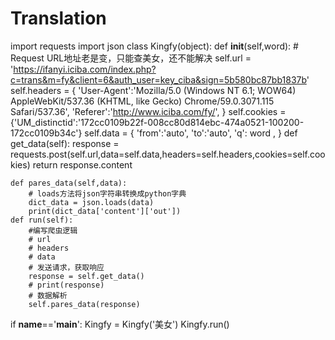 # Translation
import requests
import json
class Kingfy(object):
    def __init__(self,word):
        # Request URL地址老是变，只能查美女，还不能解决
        self.url = 'https://ifanyi.iciba.com/index.php?c=trans&m=fy&client=6&auth_user=key_ciba&sign=5b580bc87bb1837b'
        self.headers = {
            'User-Agent':'Mozilla/5.0 (Windows NT 6.1; WOW64) AppleWebKit/537.36 (KHTML, like Gecko) Chrome/59.0.3071.115 Safari/537.36',
            'Referer':'http://www.iciba.com/fy/',
            }
        self.cookies = {'UM_distinctid':'172cc0109b22f-008cc80d814ebc-474a0521-100200-172cc0109b34c'}
        self.data = {
            'from':'auto',
            'to':'auto',
            'q': word ,
            }
    def get_data(self):
        response = requests.post(self.url,data=self.data,headers=self.headers,cookies=self.cookies)
        return response.content
    
    def pares_data(self,data):
        # loads方法将json字符串转换成python字典
        dict_data = json.loads(data)
        print(dict_data['content']['out'])
    def run(self):
        #编写爬虫逻辑
        # url
        # headers
        # data
        # 发送请求，获取响应
        response = self.get_data()
        # print(response)
        # 数据解析
        self.pares_data(response)

if __name__=='__main__':
    Kingfy = Kingfy('美女')
    Kingfy.run()
    

